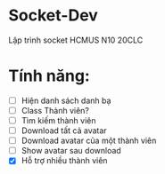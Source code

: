# Socket-Dev
Lập trình socket HCMUS N10 20CLC

# Tính năng:
- [ ] Hiện danh sách danh bạ
- [ ] Class Thành viên?
- [ ] Tìm kiếm thành viên
- [ ] Download tất cả avatar
- [ ] Download avatar của một thành viên
- [ ] Show avatar sau download
- [X] Hỗ trợ nhiều thành viên
